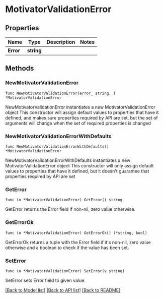 # MotivatorValidationError

## Properties

Name | Type | Description | Notes
------------ | ------------- | ------------- | -------------
**Error** | **string** |  | 

## Methods

### NewMotivatorValidationError

`func NewMotivatorValidationError(error_ string, ) *MotivatorValidationError`

NewMotivatorValidationError instantiates a new MotivatorValidationError object
This constructor will assign default values to properties that have it defined,
and makes sure properties required by API are set, but the set of arguments
will change when the set of required properties is changed

### NewMotivatorValidationErrorWithDefaults

`func NewMotivatorValidationErrorWithDefaults() *MotivatorValidationError`

NewMotivatorValidationErrorWithDefaults instantiates a new MotivatorValidationError object
This constructor will only assign default values to properties that have it defined,
but it doesn't guarantee that properties required by API are set

### GetError

`func (o *MotivatorValidationError) GetError() string`

GetError returns the Error field if non-nil, zero value otherwise.

### GetErrorOk

`func (o *MotivatorValidationError) GetErrorOk() (*string, bool)`

GetErrorOk returns a tuple with the Error field if it's non-nil, zero value otherwise
and a boolean to check if the value has been set.

### SetError

`func (o *MotivatorValidationError) SetError(v string)`

SetError sets Error field to given value.



[[Back to Model list]](../README.md#documentation-for-models) [[Back to API list]](../README.md#documentation-for-api-endpoints) [[Back to README]](../README.md)


